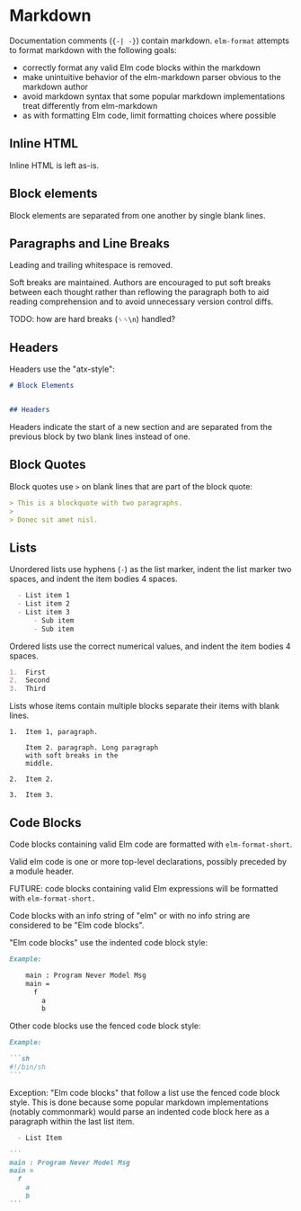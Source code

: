 # Markdown

Documentation comments (`{-| -}`) contain markdown.
`elm-format` attempts to format markdown with the following goals:

* correctly format any valid Elm code blocks within the markdown
* make unintuitive behavior of the elm-markdown parser obvious to the markdown author
* avoid markdown syntax that some popular markdown implementations treat differently from elm-markdown
* as with formatting Elm code, limit formatting choices where possible


## Inline HTML

Inline HTML is left as-is.


## Block elements

Block elements are separated from one another by single blank lines.


## Paragraphs and Line Breaks

Leading and trailing whitespace is removed.

Soft breaks are maintained.
Authors are encouraged to put soft breaks between each thought
rather than reflowing the paragraph
both to aid reading comprehension
and to avoid unnecessary version control diffs.

TODO: how are hard breaks (`␠␠\n`) handled?


## Headers

Headers use the "atx-style":

```markdown
# Block Elements


## Headers
```

Headers indicate the start of a new section
and are separated from the previous block by two blank lines instead of one.


## Block Quotes

Block quotes use `>` on blank lines that are part of the block quote:

```markdown
> This is a blockquote with two paragraphs.
>
> Donec sit amet nisl.
```


## Lists

Unordered lists use hyphens (`-`) as the list marker,
indent the list marker two spaces,
and indent the item bodies 4 spaces.


```markdown
  - List item 1
  - List item 2
  - List item 3
      - Sub item
      - Sub item
```

Ordered lists use the correct numerical values,
and indent the item bodies 4 spaces.

```markdown
1.  First
2.  Second
3.  Third
```

Lists whose items contain multiple blocks
separate their items with blank lines.

```
1.  Item 1, paragraph.

    Item 2. paragraph. Long paragraph
    with soft breaks in the
    middle.

2.  Item 2.

3.  Item 3.
```


## Code Blocks

Code blocks containing valid Elm code are formatted with `elm-format-short`.

Valid elm code is one or more top-level declarations,
possibly preceded by a module header.

FUTURE: code blocks containing valid Elm expressions will be formatted with `elm-format-short.`

Code blocks with an info string of "elm" or with no info string
are considered to be "Elm code blocks".

"Elm code blocks" use the indented code block style:

```markdown
Example:

    main : Program Never Model Msg
    main =
      f
        a
        b
```

Other code blocks use the fenced code block style:

````markdown
Example:

```sh
#!/bin/sh
```
````

Exception: "Elm code blocks" that follow a list use the fenced code block style.
This is done because some popular markdown implementations (notably commonmark)
would parse an indented code block here as a paragraph within the last list item.

````markdown
  - List Item

```
main : Program Never Model Msg
main =
  f
    a
    b
```
````
